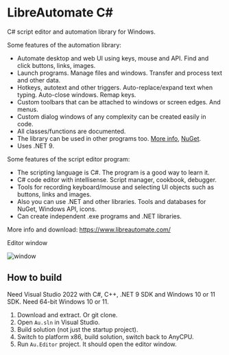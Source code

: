 # LibreAutomate C#

C# script editor and automation library for Windows.

Some features of the automation library:
- Automate desktop and web UI using keys, mouse and API. Find and click buttons, links, images.
- Launch programs. Manage files and windows. Transfer and process text and other data.
- Hotkeys, autotext and other triggers. Auto-replace/expand text when typing. Auto-close windows. Remap keys.
- Custom toolbars that can be attached to windows or screen edges. And menus.
- Custom dialog windows of any complexity can be created easily in code.
- All classes/functions are documented.
- The library can be used in other programs too. [More info](https://www.libreautomate.com/api/index.html), [NuGet](https://www.nuget.org/packages/LibreAutomate).
- Uses .NET 9.

Some features of the script editor program:
- The scripting language is C#. The program is a good way to learn it.
- C# code editor with intellisense. Script manager, cookbook, debugger.
- Tools for recording keyboard/mouse and selecting UI objects such as buttons, links and images.
- Also you can use .NET and other libraries. Tools and databases for NuGet, Windows API, icons.
- Can create independent .exe programs and .NET libraries.

More info and download: https://www.libreautomate.com/

Editor window

![window](https://www.libreautomate.com/images/window.png#1 "Editor window")

## How to build
Need Visual Studio 2022 with C#, C++, .NET 9 SDK and Windows 10 or 11 SDK. Need 64-bit Windows 10 or 11.

1. Download and extract. Or git clone.
2. Open `Au.sln` in Visual Studio.
3. Build solution (not just the startup project).
4. Switch to platform x86, build solution, switch back to AnyCPU.
5. Run `Au.Editor` project. It should open the editor window.
